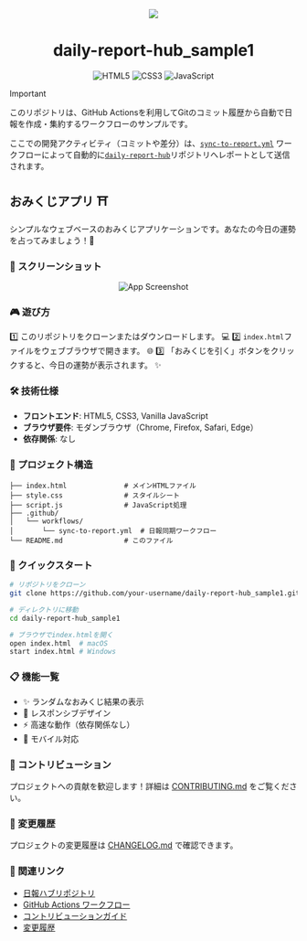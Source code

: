 <div align="center">

![](https://github.com/user-attachments/assets/f7afed43-1d98-4886-b2e0-57c99dd7874e)

# daily-report-hub_sample1

<p>
  <img src="https://img.shields.io/badge/HTML5-E34F26?style=for-the-badge&logo=html5&logoColor=white" alt="HTML5">
  <img src="https://img.shields.io/badge/CSS3-1572B6?style=for-the-badge&logo=css3&logoColor=white" alt="CSS3">
  <img src="https://img.shields.io/badge/JavaScript-F7DF1E?style=for-the-badge&logo=javascript&logoColor=black" alt="JavaScript">
</p>

</div>

> [!IMPORTANT]
> このリポジトリは、GitHub Actionsを利用してGitのコミット履歴から自動で日報を作成・集約するワークフローのサンプルです。
>
> ここでの開発アクティビティ（コミットや差分）は、[`sync-to-report.yml`](./.github/workflows/sync-to-report.yml) ワークフローによって自動的に[`daily-report-hub`](https://github.com/Sunwood-ai-labs/daily-report-hub)リポジトリへレポートとして送信されます。

## おみくじアプリ ⛩️

シンプルなウェブベースのおみくじアプリケーションです。あなたの今日の運勢を占ってみましょう！🔮

### 📸 スクリーンショット

<div align="center">

![App Screenshot](https://github.com/user-attachments/assets/fc8363f1-3a9f-4684-9b5d-b000a0a9a788)

</div>

### 🎮 遊び方

1️⃣ このリポジトリをクローンまたはダウンロードします。 💻
2️⃣ `index.html`ファイルをウェブブラウザで開きます。 🌐
3️⃣ 「おみくじを引く」ボタンをクリックすると、今日の運勢が表示されます。 ✨

### 🛠️ 技術仕様

- **フロントエンド**: HTML5, CSS3, Vanilla JavaScript
- **ブラウザ要件**: モダンブラウザ（Chrome, Firefox, Safari, Edge）
- **依存関係**: なし

### 📁 プロジェクト構造

```
├── index.html              # メインHTMLファイル
├── style.css               # スタイルシート
├── script.js               # JavaScript処理
├── .github/
│   └── workflows/
│       └── sync-to-report.yml  # 日報同期ワークフロー
└── README.md               # このファイル
```

### 🚀 クイックスタート

```bash
# リポジトリをクローン
git clone https://github.com/your-username/daily-report-hub_sample1.git

# ディレクトリに移動
cd daily-report-hub_sample1

# ブラウザでindex.htmlを開く
open index.html  # macOS
start index.html # Windows
```

### 📋 機能一覧

- ✨ ランダムなおみくじ結果の表示
- 🎨 レスポンシブデザイン
- ⚡ 高速な動作（依存関係なし）
- 📱 モバイル対応

### 🤝 コントリビューション

プロジェクトへの貢献を歓迎します！詳細は [CONTRIBUTING.md](./CONTRIBUTING.md) をご覧ください。

### 📝 変更履歴

プロジェクトの変更履歴は [CHANGELOG.md](./CHANGELOG.md) で確認できます。

### 🔗 関連リンク

- [日報ハブリポジトリ](https://github.com/Sunwood-ai-labs/daily-report-hub)
- [GitHub Actions ワークフロー](./.github/workflows/sync-to-report.yml)
- [コントリビューションガイド](./CONTRIBUTING.md)
- [変更履歴](./CHANGELOG.md)